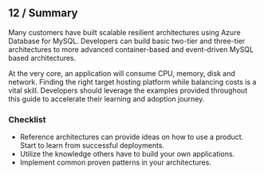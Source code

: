 ## 12 / Summary

Many customers have built scalable resilient architectures using Azure Database for MySQL. Developers can build basic two-tier and three-tier architectures to more advanced container-based and event-driven MySQL based architectures.  

At the very core, an application will consume CPU, memory, disk and network.  Finding the right target hosting platform while balancing costs is a vital skill. Developers should leverage the examples provided throughout this guide to accelerate their learning and adoption journey.

### Checklist

- Reference architectures can provide ideas on how to use a product. Start to learn from successful deployments.
- Utilize the knowledge others have to build your own applications.
- Implement common proven patterns in your architectures.
